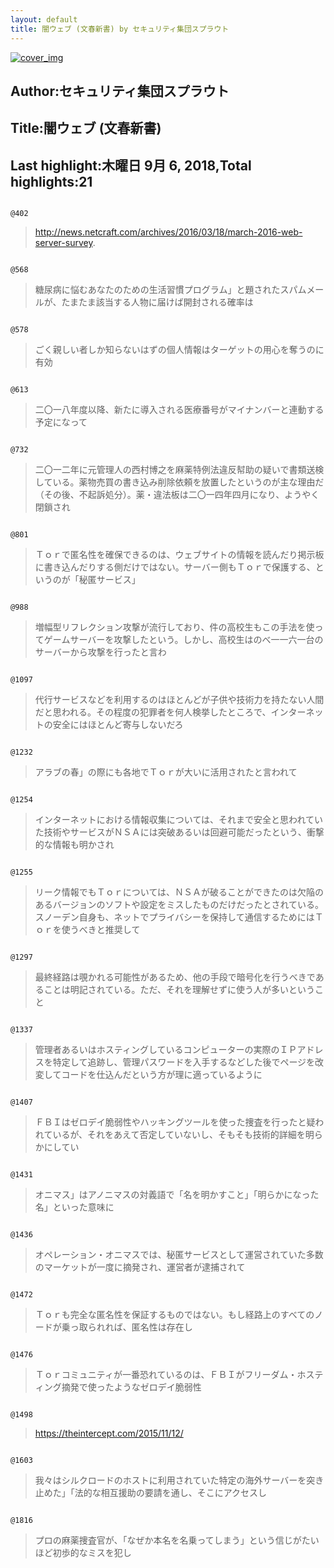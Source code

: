 ```yaml
---
layout: default
title: 闇ウェブ (文春新書) by セキュリティ集団スプラウト
---
```


[![cover_img](http://images-jp.amazon.com/images/P/B01IGUA014.09.MZZZZZZZ.jpg)](https://www.amazon.co.jp/dp/B01IGUA014)  
## Author:セキュリティ集団スプラウト  
## Title:闇ウェブ (文春新書)  
## Last highlight:木曜日 9月 6, 2018,Total highlights:21  
```
  
@402  
```
> http://news.netcraft.com/archives/2016/03/18/march-2016-web-server-survey.  
```
  
@568  
```
> 糖尿病に悩むあなたのための生活習慣プログラム」と題されたスパムメールが、たまたま該当する人物に届けば開封される確率は  
```
  
@578  
```
> ごく親しい者しか知らないはずの個人情報はターゲットの用心を奪うのに有効  
```
  
@613  
```
> 二〇一八年度以降、新たに導入される医療番号がマイナンバーと連動する予定になって  
```
  
@732  
```
> 二〇一二年に元管理人の西村博之を麻薬特例法違反幇助の疑いで書類送検している。薬物売買の書き込み削除依頼を放置したというのが主な理由だ（その後、不起訴処分）。薬・違法板は二〇一四年四月になり、ようやく閉鎖され  
```
  
@801  
```
> Ｔｏｒで匿名性を確保できるのは、ウェブサイトの情報を読んだり掲示板に書き込んだりする側だけではない。サーバー側もＴｏｒで保護する、というのが「秘匿サービス」  
```
  
@988  
```
> 増幅型リフレクション攻撃が流行しており、件の高校生もこの手法を使ってゲームサーバーを攻撃したという。しかし、高校生はのべ一一六一台のサーバーから攻撃を行ったと言わ  
```
  
@1097  
```
> 代行サービスなどを利用するのはほとんどが子供や技術力を持たない人間だと思われる。その程度の犯罪者を何人検挙したところで、インターネットの安全にはほとんど寄与しないだろ  
```
  
@1232  
```
> アラブの春」の際にも各地でＴｏｒが大いに活用されたと言われて  
```
  
@1254  
```
> インターネットにおける情報収集については、それまで安全と思われていた技術やサービスがＮＳＡには突破あるいは回避可能だったという、衝撃的な情報も明かされ  
```
  
@1255  
```
> リーク情報でもＴｏｒについては、ＮＳＡが破ることができたのは欠陥のあるバージョンのソフトや設定をミスしたものだけだったとされている。スノーデン自身も、ネットでプライバシーを保持して通信するためにはＴｏｒを使うべきと推奨して  
```
  
@1297  
```
> 最終経路は覗かれる可能性があるため、他の手段で暗号化を行うべきであることは明記されている。ただ、それを理解せずに使う人が多いということ  
```
  
@1337  
```
> 管理者あるいはホスティングしているコンピューターの実際のＩＰアドレスを特定して追跡し、管理パスワードを入手するなどした後でページを改変してコードを仕込んだという方が理に適っているように  
```
  
@1407  
```
> ＦＢＩはゼロデイ脆弱性やハッキングツールを使った捜査を行ったと疑われているが、それをあえて否定していないし、そもそも技術的詳細を明らかにしてい  
```
  
@1431  
```
> オニマス」はアノニマスの対義語で「名を明かすこと」「明らかになった名」といった意味に  
```
  
@1436  
```
> オペレーション・オニマスでは、秘匿サービスとして運営されていた多数のマーケットが一度に摘発され、運営者が逮捕されて  
```
  
@1472  
```
> Ｔｏｒも完全な匿名性を保証するものではない。もし経路上のすべてのノードが乗っ取られれば、匿名性は存在し  
```
  
@1476  
```
> Ｔｏｒコミュニティが一番恐れているのは、ＦＢＩがフリーダム・ホスティング摘発で使ったようなゼロデイ脆弱性  
```
  
@1498  
```
> https://theintercept.com/2015/11/12/  
```
  
@1603  
```
> 我々はシルクロードのホストに利用されていた特定の海外サーバーを突き止めた」「法的な相互援助の要請を通し、そこにアクセスし  
```
  
@1816  
```
> プロの麻薬捜査官が、「なぜか本名を名乗ってしまう」という信じがたいほど初歩的なミスを犯し  
```